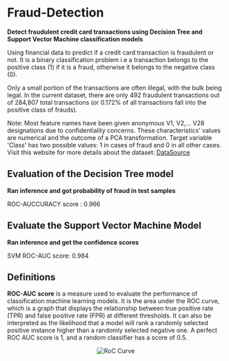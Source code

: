 # Fraud-Detection
__Detect  fraudulent credit card transactions using Decision Tree and Support Vector Machine classification models__

Using financial data to predict if a credit card transaction is fraudulent or not. It is a binary classification problem i.e a transaction belongs to the positive class (1) if it is a fraud, otherwise it belongs to the negative class (0).

Only a small portion of the transactions are often illegal, with the bulk being legal. In the current dataset, there are only 492 fraudulent transactions out of 284,807 total transactions (or 0.172% of all transactions fall into the positive class of frauds).

Note: Most feature names have been given anonymous V1, V2,... V28 designations due to confidentiality concerns. These characteristics' values are numerical and the outcome of a PCA transformation. Target variable 'Class' has two possible values: 1 in cases of fraud and 0 in all other cases. Visit this website for more details about the dataset: [DataSource](https://www.kaggle.com/mlg-ulb/creditcardfraud)

## Evaluation of the Decision Tree model
__Ran inference and got probability of fraud in test samples__

ROC-AUCCURACY score : 0.966

## Evaluate the Support Vector Machine Model
 __Ran inference and get the confidence scores__
 
SVM ROC-AUC score:   0.984
 
## Definitions
__ROC-AUC score__ is a measure used to evaluate the performance of classification machine learning models. It is the area under the ROC curve, which is a graph that displays the relationship between true positive rate (TPR) and false positive rate (FPR) at different thresholds. It can also be interpreted as the likelihood that a model will rank a randomly selected positive instance higher than a randomly selected negative one. A perfect ROC AUC score is 1, and a random classifier has a score of 0.5.

<p align="center">
  <img src="https://imgur.com/S9AyMRz.png" alt="RoC Curve" />
</p>
